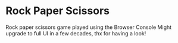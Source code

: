 # Rock Paper Scissors
Rock paper scissors game played using the Browser Console
Might upgrade to full UI in a few decades, thx for having a look!
